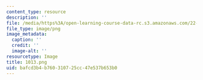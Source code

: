 ```yaml
---
content_type: resource
description: ''
file: /media/https%3A/open-learning-course-data-rc.s3.amazonaws.com/22-01-introduction-to-nuclear-engineering-and-ionizing-radiation-fall-2016/bafcd3b4b760310725cc47e537b653b0_1013.png
file_type: image/png
image_metadata:
  caption: ''
  credit: ''
  image-alt: ''
resourcetype: Image
title: 1013.png
uid: bafcd3b4-b760-3107-25cc-47e537b653b0
---
```

